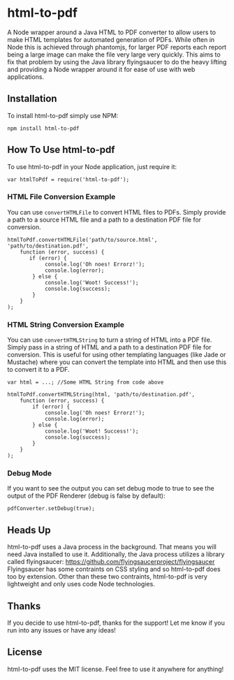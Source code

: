 html-to-pdf
===========

A Node wrapper around a Java HTML to PDF converter to allow users to make HTML templates for automated generation of PDFs. While often in Node this is achieved through phantomjs, for larger PDF reports each report being a large image can make the file very large very quickly. This aims to fix that problem by using the Java library flyingsaucer to do the heavy lifting and providing a Node wrapper around it for ease of use with web applications.

## Installation ##
To install html-to-pdf simply use NPM:

`npm install html-to-pdf`

## How To Use html-to-pdf ##
To use html-to-pdf in your Node application, just require it:

`var htmlToPdf = require('html-to-pdf');`

### HTML File Conversion Example ###
You can use `convertHTMLFile` to convert HTML files to PDFs. Simply provide a path to a source HTML file and a path to a destination PDF file for conversion.

    htmlToPdf.convertHTMLFile('path/to/source.html', 'path/to/destination.pdf',
        function (error, success) {
           if (error) {
                console.log('Oh noes! Errorz!');
                console.log(error);
            } else {
                console.log('Woot! Success!');
                console.log(success);
            }
        }
    );

### HTML String Conversion Example ###
You can use `convertHTMLString` to turn a string of HTML into a PDF file. Simply pass in a string of HTML and a path to a destination PDF file for conversion. This is useful for using other templating languages (like Jade or Mustache) where you can convert the template into HTML and then use this to convert it to a PDF.

    var html = ...; //Some HTML String from code above

    htmlToPdf.convertHTMLString(html, 'path/to/destination.pdf', 
        function (error, success) {
            if (error) {
                console.log('Oh noes! Errorz!');
                console.log(error);
            } else {
                console.log('Woot! Success!');
                console.log(success);
            }
        }
    );

### Debug Mode ###
If you want to see the output you can set debug mode to true to see the output of the PDF Renderer (debug is false by default):

`pdfConverter.setDebug(true);`

## Heads Up ##
html-to-pdf uses a Java process in the background. That means you will need Java installed to use it. Additionally, the Java process utilizes a library called flyingsaucer:
https://github.com/flyingsaucerproject/flyingsaucer
Flyingsaucer has some contraints on CSS styling and so html-to-pdf does too by extension. Other than these two contraints, html-to-pdf is very lightweight and only uses code Node technologies.

## Thanks ##
If you decide to use html-to-pdf, thanks for the support! Let me know if you run into any issues or have any ideas!

## License ##
html-to-pdf uses the MIT license. Feel free to use it anywhere for anything!
